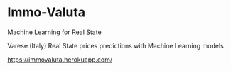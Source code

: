 # Immo-Valuta
Machine Learning for Real State

Varese (Italy) Real State prices predictions with Machine Learning models

https://immovaluta.herokuapp.com/
